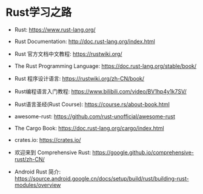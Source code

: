 # Rust学习之路

* Rust: <https://www.rust-lang.org/>

* Rust Documentation: <http://doc.rust-lang.org/index.html>
* Rust 官方文档中文教程: <https://rustwiki.org/>

* The Rust Programming Language: <https://doc.rust-lang.org/stable/book/>
* Rust 程序设计语言: <https://rustwiki.org/zh-CN/book/>
* Rust编程语言入门教程: <https://www.bilibili.com/video/BV1hp4y1k7SV/>

* Rust语言圣经(Rust Course): <https://course.rs/about-book.html>

* awesome-rust: <https://github.com/rust-unofficial/awesome-rust>

* The Cargo Book: <https://doc.rust-lang.org/cargo/index.html>
* crates.io: <https://crates.io/>

* 欢迎来到 Comprehensive Rust: <https://google.github.io/comprehensive-rust/zh-CN/>
* Android Rust 简介: <https://source.android.google.cn/docs/setup/build/rust/building-rust-modules/overview>
